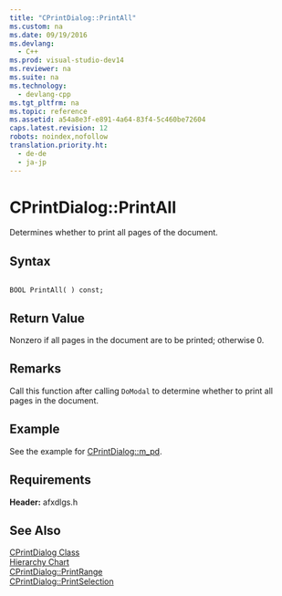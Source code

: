 ```yaml
---
title: "CPrintDialog::PrintAll"
ms.custom: na
ms.date: 09/19/2016
ms.devlang: 
  - C++
ms.prod: visual-studio-dev14
ms.reviewer: na
ms.suite: na
ms.technology: 
  - devlang-cpp
ms.tgt_pltfrm: na
ms.topic: reference
ms.assetid: a54a8e3f-e891-4a64-83f4-5c460be72604
caps.latest.revision: 12
robots: noindex,nofollow
translation.priority.ht: 
  - de-de
  - ja-jp
---
```

# CPrintDialog::PrintAll
Determines whether to print all pages of the document.  
  
## Syntax  
  
```  
  
BOOL PrintAll( ) const;  
```  
  
## Return Value  
 Nonzero if all pages in the document are to be printed; otherwise 0.  
  
## Remarks  
 Call this function after calling `DoModal` to determine whether to print all pages in the document.  
  
## Example  
 See the example for [CPrintDialog::m_pd](../vs140/CPrintDialog--m_pd.md).  
  
## Requirements  
 **Header:** afxdlgs.h  
  
## See Also  
 [CPrintDialog Class](../vs140/CPrintDialog-Class.md)   
 [Hierarchy Chart](../vs140/Hierarchy-Chart.md)   
 [CPrintDialog::PrintRange](../vs140/CPrintDialog--PrintRange.md)   
 [CPrintDialog::PrintSelection](../vs140/CPrintDialog--PrintSelection.md)